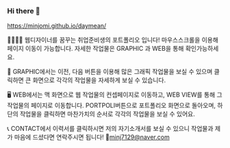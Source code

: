 ### Hi there 👋

<!--
**MINJOMI/MINJOMI** is a ✨ _special_ ✨ repository because its `README.md` (this file) appears on your GitHub profile.

Here are some ideas to get you started:

- 🔭 I’m currently working on ...
- 🌱 I’m currently learning ...
- 👯 I’m looking to collaborate on ...
- 🤔 I’m looking for help with ...
- 💬 Ask me about ...
- 📫 How to reach me: ...
- 😄 Pronouns: ...
- ⚡ Fun fact: ...
-->


https://minjomi.github.io/daymean/

👋👩🏻👾 웹디자이너를 꿈꾸는 취업준비생의 포트폴리오 입니다! 마우스스크롤을 이용해 페이지 이동이 가능합니다. 자세한 작업물은 GRAPHIC 과 WEB을 통해 확인가능하세요.

🎨 GRAPHIC에서는 이전, 다음 버튼을 이용해 많은 그래픽 작업물을 보실 수 있으며 클릭하면 큰 화면으로 각각의 작업물을 자세하게 보실 수 있습니다.

🖥 WEB에서는 맥 화면으로 웹 작업물의 컨셉페이지로 이동하고, WEB VIEW를 통해 그 작업물의 페이지로 이동합니다. PORTPOLI버튼으로 포트폴리오 화면으로 돌아오며, 하단의 작업물을 클릭하면 마찬가치의 순서로 각각의 작업물을 보실 수 있어요.

📞 CONTACT에서 이력서를 클릭하시면 저의 자기소개서를 보실 수 있으니 작업물과 제가 마음에 드셨다면 연락주시면 됩니다! 💌minj7129@naver.com

